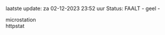 laatste update: 
za 02-12-2023 23:52   uur 
Status: FAALT - geel - 
<div class="service Y">microstation</div><div class="service G">httpstat</div>
